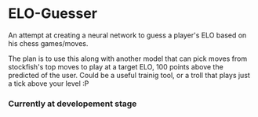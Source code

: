 # ELO-Guesser
An attempt at creating a neural network to guess a player's ELO based on his chess games/moves.

The plan is to use this along with another model that can pick moves from stockfish's top moves to play at a target ELO, 100 points above the predicted of the user. 
Could be a useful trainig tool, or a troll that plays just a tick above your level :P 

### Currently at developement stage
